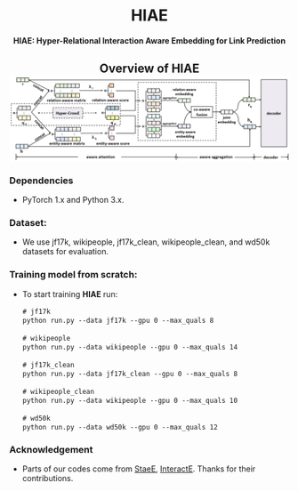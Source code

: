 <h1 align="center">
  HIAE
</h1>
<h4 align="center">HIAE: Hyper-Relational Interaction Aware Embedding for Link Prediction</h4>
<h2 align="center">
  Overview of HIAE
  <img align="center"  src="./overview.png" alt="...">
</h2>

### Dependencies

- PyTorch 1.x and Python 3.x.

### Dataset:

- We use jf17k,  wikipeople, jf17k_clean, wikipeople_clean, and wd50k datasets for evaluation. 

### Training model from scratch:

- To start training **HIAE** run:

  ```shell
  # jf17k
  python run.py --data jf17k --gpu 0 --max_quals 8
  
  # wikipeople
  python run.py --data wikipeople --gpu 0 --max_quals 14
  
  # jf17k_clean
  python run.py --data jf17k_clean --gpu 0 --max_quals 8
  
  # wikipeople_clean
  python run.py --data wikipeople --gpu 0 --max_quals 10
  
  # wd50k
  python run.py --data wd50k --gpu 0 --max_quals 12
  
### Acknowledgement

- Parts of our codes come from [StaeE](https://github.com/migalkin/StarE), [InteractE](https://github.com/malllabiisc/InteractE). Thanks for their contributions.



